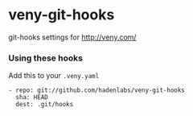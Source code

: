 
veny-git-hooks
==============

git-hooks settings for http://veny.com/

### Using these hooks

Add this to your `.veny.yaml`

    - repo: git://github.com/hadenlabs/veny-git-hooks
      sha: HEAD
      dest: .git/hooks
